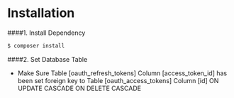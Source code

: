 # Installation

####1. Install Dependency

```sh
$ composer install
```

####2. Set Database Table

- Make Sure Table [oauth_refresh_tokens] Column [access_token_id] has been set foreign key to Table [oauth_access_tokens] Column [id] ON UPDATE CASCADE ON DELETE CASCADE